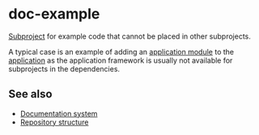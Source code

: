 # doc-example

[Subproject](def://) for example code that cannot be placed in other subprojects.

A typical case is an example of adding an [application module](def://) to the [application](def://)
as the application framework is usually not available for subprojects in the dependencies.

## See also

- [Documentation system](guide://)
- [Repository structure](guide://)